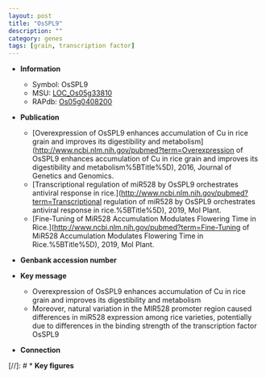 ```yaml
---
layout: post
title: "OsSPL9"
description: ""
category: genes
tags: [grain, transcription factor]
---
```


* **Information**  
    + Symbol: OsSPL9  
    + MSU: [LOC_Os05g33810](http://rice.plantbiology.msu.edu/cgi-bin/ORF_infopage.cgi?orf=LOC_Os05g33810)  
    + RAPdb: [Os05g0408200](http://rapdb.dna.affrc.go.jp/viewer/gbrowse_details/irgsp1?name=Os05g0408200)  

* **Publication**  
    + [Overexpression of OsSPL9 enhances accumulation of Cu in rice grain and improves its digestibility and metabolism](http://www.ncbi.nlm.nih.gov/pubmed?term=Overexpression of OsSPL9 enhances accumulation of Cu in rice grain and improves its digestibility and metabolism%5BTitle%5D), 2016, Journal of Genetics and Genomics.
    + [Transcriptional regulation of miR528 by OsSPL9 orchestrates antiviral response in rice.](http://www.ncbi.nlm.nih.gov/pubmed?term=Transcriptional regulation of miR528 by OsSPL9 orchestrates antiviral response in rice.%5BTitle%5D), 2019, Mol Plant.
    + [Fine-Tuning of MiR528 Accumulation Modulates Flowering Time in Rice.](http://www.ncbi.nlm.nih.gov/pubmed?term=Fine-Tuning of MiR528 Accumulation Modulates Flowering Time in Rice.%5BTitle%5D), 2019, Mol Plant.

* **Genbank accession number**  

* **Key message**  
    + Overexpression of OsSPL9 enhances accumulation of Cu in rice grain and improves its digestibility and metabolism
    + Moreover, natural variation in the MIR528 promoter region caused differences in miR528 expression among rice varieties, potentially due to differences in the binding strength of the transcription factor OsSPL9

* **Connection**  

[//]: # * **Key figures**  


